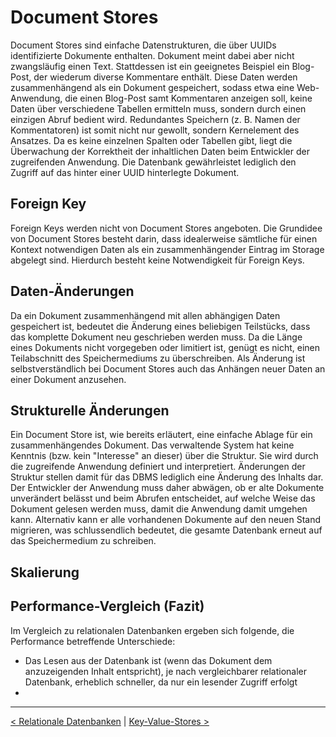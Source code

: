 # Document Stores

Document Stores sind einfache Datenstrukturen, die über UUIDs identifizierte Dokumente enthalten. Dokument meint dabei aber nicht zwangsläufig einen Text. Stattdessen ist ein geeignetes Beispiel ein Blog-Post, der wiederum diverse Kommentare enthält. Diese Daten werden zusammenhängend als ein Dokument gespeichert, sodass etwa eine Web-Anwendung, die einen Blog-Post samt Kommentaren anzeigen soll, keine Daten über verschiedene Tabellen ermitteln muss, sondern durch einen einzigen Abruf bedient wird. Redundantes Speichern (z. B. Namen der Kommentatoren) ist somit nicht nur gewollt, sondern Kernelement des Ansatzes. Da es keine einzelnen Spalten oder Tabellen gibt, liegt die Überwachung der Korrektheit der inhaltlichen Daten beim Entwickler der zugreifenden Anwendung. Die Datenbank gewährleistet lediglich den Zugriff auf das hinter einer UUID hinterlegte Dokument.



## Foreign Key

Foreign Keys werden nicht von Document Stores angeboten. Die Grundidee von Document Stores besteht darin, dass idealerweise sämtliche für einen Kontext notwendigen Daten als ein zusammenhängender Eintrag im Storage abgelegt sind. Hierdurch besteht keine Notwendigkeit für Foreign Keys.



## Daten-Änderungen

Da ein Dokument zusammenhängend mit allen abhängigen Daten gespeichert ist, bedeutet die Änderung eines beliebigen Teilstücks, dass das komplette Dokument neu geschrieben werden muss. Da die Länge eines Dokuments nicht vorgegeben oder limitiert ist, genügt es nicht, einen Teilabschnitt des Speichermediums zu überschreiben. Als Änderung ist selbstverständlich bei Document Stores auch das Anhängen neuer Daten an einer Dokument anzusehen.



## Strukturelle Änderungen

Ein Document Store ist, wie bereits erläutert, eine einfache Ablage für ein zusammenhängendes Dokument. Das verwaltende System hat keine Kenntnis (bzw. kein "Interesse" an dieser) über die Struktur. Sie wird durch die zugreifende Anwendung definiert und interpretiert. Änderungen der Struktur stellen damit für das DBMS lediglich eine Änderung des Inhalts dar. Der Entwickler der Anwendung muss daher abwägen, ob er alte Dokumente unverändert belässt und beim Abrufen entscheidet, auf welche Weise das Dokument gelesen werden muss, damit die Anwendung damit umgehen kann. Alternativ kann er alle vorhandenen Dokumente auf den neuen Stand migrieren, was schlussendlich bedeutet, die gesamte Datenbank erneut auf das Speichermedium zu schreiben.



## Skalierung





## Performance-Vergleich (Fazit)

Im Vergleich zu relationalen Datenbanken ergeben sich folgende, die Performance betreffende Unterschiede:



* Das Lesen aus der Datenbank ist (wenn das Dokument dem anzuzeigenden Inhalt entspricht), je nach vergleichbarer relationaler Datenbank, erheblich schneller, da nur ein lesender Zugriff erfolgt
* 

------

[< Relationale Datenbanken](Relationale_Datenbanken.md) | [Key-Value-Stores >](Key-Value-Stores.md)